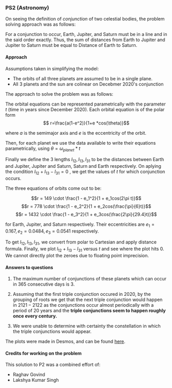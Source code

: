 ### PS2 (Astronomy)

On seeing the definition of  *conjunction* of two celestial bodies, the problem solving approach was as follows:

For a conjunction to occur, Earth,  Jupiter, and Saturn must be in a line and in the said order exactly.  Thus, the sum of distances from Earth to Jupiter and Jupiter to Saturn must be equal to Distance of Earth to Saturn.

#### Approach

Assumptions taken in simplifying the model:

- The orbits of all three planets are assumed to be in a single plane.
- All 3 planets and the sun are colinear on Decebmer 2020's conjunction

The approach to solve the problem was as follows:

The orbital equations can be represented parametrically with the parameter $t$ (time in years since December 2020). Each orbital equation is of the polar form 
$$ r=\frac{a(1-e^2)}{1+e *cos(\theta)}$$


where $a$ is the semimajor axis and $e$ is the eccentricity of the orbit.

Then, for each planet we use the data available to write their equations parametrically, using $\theta = \omega_{planet} *t$

Finally we define the 3 lengths $l_{12},l_{13},l_{31}$ to be the distances between Earth and Jupiter, Jupiter and Saturn, Saturn and Earth respectively.
On aplying the condition $l_{12}+l_{13}-l_{31}=0$ , we get the values of $t$ for which conjunction occurs.

The three equations of orbits come out to be:

$$r = 149 \cdot \frac{1 - e_1^2}{1 + e_1cos(2\pi t)}$$
$$r = 778 \cdot \frac{1 - e_2^2}{1 + e_2cos(\frac{\pi}{6}t)}$$
$$r = 1432 \cdot \frac{1 - e_3^2}{1 + e_3cos(\frac{2\pi}{29.4}t)}$$

for Earth, Jupiter, and Saturn respectively. Their eccentricities are $e_1 = 0.167, e_2=0.0484, e_3=0.0541$ respectively.

To get $l_{12},l_{13},l_{31}$, we convert from polar to Cartesian and apply distance formula. Finally, we plot $l_{12}+l_{13}-l_{31}$ versus $t$ and see where the plot hits $0$. We cannot directly plot the zeroes due to floating point imprecision.

#### Answers to questions

1. The maximum number of conjunctions of these planets which can occur in $365$ consecutive days is $3$.

1. Assuming that the first triple conjunction occured in $2020$, by the grouping of roots we get that the next triple conjunction would happen in $2121 - 2122$ as the conjunctions occur almost periodically with a period of 20 years and the **triple conjunctions seem to happen roughly once every century.**

1. We were unable to determine with certainty the constellation in which the triple conjunctions would appear.

The plots were made in Desmos, and can be found [here](https://www.desmos.com/calculator/ozfgbiug5l).

#### Credits for working on the problem
This solution to P2 was a combined effort of:
- Raghav Govind
- Lakshya Kumar Singh
